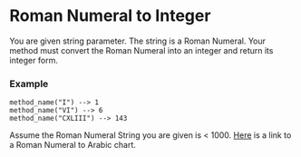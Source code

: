 # Roman Numeral to Integer
You are given string parameter. The string is a Roman Numeral. Your method must convert the Roman Numeral into an integer and return its integer form.
### Example
```
method_name("I") --> 1
method_name("VI") --> 6
method_name("CXLIII") --> 143
```
Assume the Roman Numeral String you are given is < 1000.
[Here](http://2.bp.blogspot.com/-WxJ-62iUnnA/TfSQDq_e5FI/AAAAAAAAAEg/-lXeBawLTY8/s1600/Roman+Numeral+Conversion.jpg) is a link to a Roman Numeral to Arabic chart.

